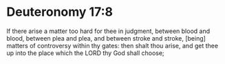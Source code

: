 # Deuteronomy 17:8

If there arise a matter too hard for thee in judgment, between blood and blood, between plea and plea, and between stroke and stroke, [being] matters of controversy within thy gates: then shalt thou arise, and get thee up into the place which the LORD thy God shall choose;